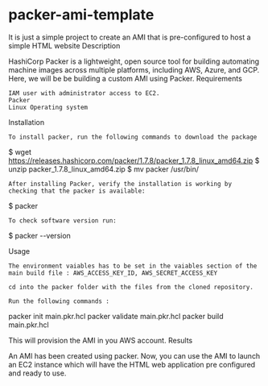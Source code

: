 # packer-ami-template

It is just a simple project to create an AMI that is pre-configured to host a simple HTML website
Description

HashiCorp Packer is a lightweight, open source tool for building automating machine images across multiple platforms, including AWS, Azure, and GCP. Here, we will be be building a custom AMI using Packer.
Requirements

    IAM user with administrator access to EC2.
    Packer
    Linux Operating system

Installation

    To install packer, run the following commands to download the package

$ wget https://releases.hashicorp.com/packer/1.7.8/packer_1.7.8_linux_amd64.zip
$ unzip packer_1.7.8_linux_amd64.zip
$ mv packer /usr/bin/

    After installing Packer, verify the installation is working by checking that the packer is available:

$ packer

    To check software version run:

$ packer --version

Usage

    The environment vaiables has to be set in the vaiables section of the main build file : AWS_ACCESS_KEY_ID, AWS_SECRET_ACCESS_KEY

    cd into the packer folder with the files from the cloned repository.

    Run the following commands :

packer init main.pkr.hcl
packer validate main.pkr.hcl
packer build main.pkr.hcl

This will provision the AMI in you AWS account.
Results

An AMI has been created using packer. Now, you can use the AMI to launch an EC2 instance which will have the HTML web application pre configured and ready to use.

